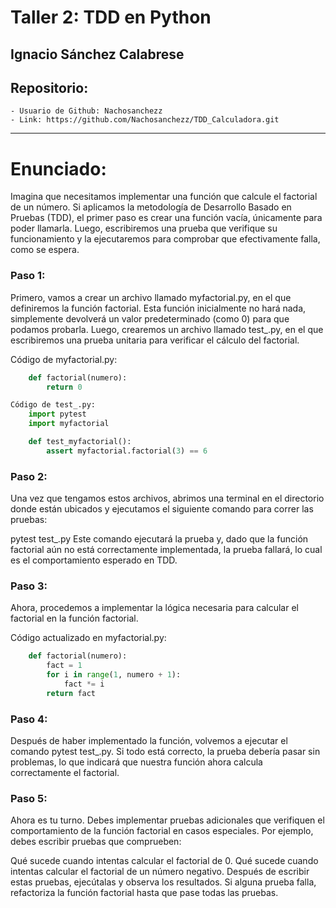 # **Taller 2: TDD en Python**

## **Ignacio Sánchez Calabrese**

## Repositorio: 
    - Usuario de Github: Nachosanchezz
    - Link: https://github.com/Nachosanchezz/TDD_Calculadora.git

--------------------------------------------------

# **Enunciado:**
Imagina que necesitamos implementar una función que calcule el factorial de un número. Si aplicamos la metodología de Desarrollo Basado en Pruebas (TDD), el primer paso es crear una función vacía, únicamente para poder llamarla. Luego, escribiremos una prueba que verifique su funcionamiento y la ejecutaremos para comprobar que efectivamente falla, como se espera.

### **Paso 1:**
Primero, vamos a crear un archivo llamado myfactorial.py, en el que definiremos la función factorial. Esta función inicialmente no hará nada, simplemente devolverá un valor predeterminado (como 0) para que podamos probarla. Luego, crearemos un archivo llamado test_.py, en el que escribiremos una prueba unitaria para verificar el cálculo del factorial.

Código de myfactorial.py:
```python
    def factorial(numero):
        return 0

Código de test_.py:
    import pytest
    import myfactorial

    def test_myfactorial():
        assert myfactorial.factorial(3) == 6
```   

### **Paso 2:**
Una vez que tengamos estos archivos, abrimos una terminal en el directorio donde están ubicados y ejecutamos el siguiente comando para correr las pruebas:

pytest test_.py Este comando ejecutará la prueba y, dado que la función factorial aún no está correctamente implementada, la prueba fallará, lo cual es el comportamiento esperado en TDD.

### **Paso 3:**
Ahora, procedemos a implementar la lógica necesaria para calcular el factorial en la función factorial.

Código actualizado en myfactorial.py:
```python
    def factorial(numero):
        fact = 1
        for i in range(1, numero + 1):
            fact *= i
        return fact
```

### **Paso 4:**
Después de haber implementado la función, volvemos a ejecutar el comando pytest test_.py. Si todo está correcto, la prueba debería pasar sin problemas, lo que indicará que nuestra función ahora calcula correctamente el factorial.

### **Paso 5:**

Ahora es tu turno. Debes implementar pruebas adicionales que verifiquen el comportamiento de la función factorial en casos especiales. Por ejemplo, debes escribir pruebas que comprueben:

Qué sucede cuando intentas calcular el factorial de 0. Qué sucede cuando intentas calcular el factorial de un número negativo. Después de escribir estas pruebas, ejecútalas y observa los resultados. Si alguna prueba falla, refactoriza la función factorial hasta que pase todas las pruebas.

  

